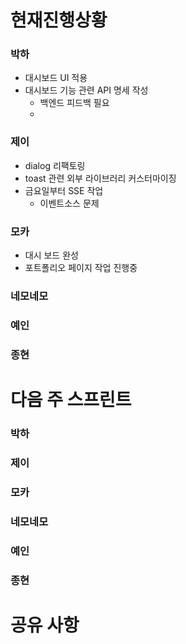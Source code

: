 
# 현재진행상황


### 박하

- 대시보드 UI 적용
- 대시보드 기능 관련 API 명세 작성
	- 백엔드 피드백 필요
	- 
### 제이

- dialog 리팩토링
- toast 관련 외부 라이브러리 커스터마이징
- 금요일부터 SSE 작업
	- 이벤트소스 문제
### 모카

- 대시 보드 완성
- 포트폴리오 페이지 작업 진행중

### 네모네모


### 예인


### 종현


# 다음 주 스프린트

### 박하


### 제이


### 모카



### 네모네모



### 예인



### 종현


# 공유 사항

